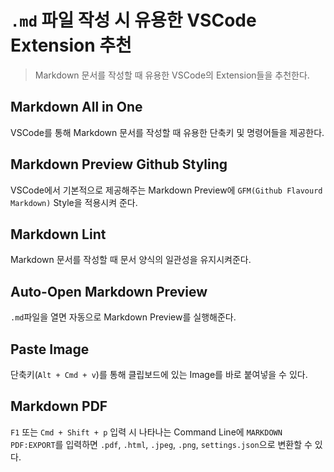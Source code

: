 # **`.md` 파일 작성 시 유용한 VSCode Extension 추천**

> Markdown 문서를 작성할 때 유용한 VSCode의 Extension들을 추천한다.

## Markdown All in One

VSCode를 통해 Markdown 문서를 작성할 때 유용한 단축키 및 명령어들을 제공한다.

## Markdown Preview Github Styling

VSCode에서 기본적으로 제공해주는 Markdown Preview에 `GFM(Github Flavourd Markdown)` Style을 적용시켜 준다.

## Markdown Lint

Markdown 문서를 작성할 때 문서 양식의 일관성을 유지시켜준다.

## Auto-Open Markdown Preview

`.md`파일을 열면 자동으로 Markdown Preview를 실행해준다.

## Paste Image

단축키(`Alt + Cmd + v`)를 통해 클립보드에 있는 Image를 바로 붙여넣을 수 있다.

## Markdown PDF

`F1` 또는 `Cmd + Shift + p` 입력 시 나타나는 Command Line에 `MARKDOWN PDF:EXPORT`를 입력하면 `.pdf`, `.html`, `.jpeg`, `.png`, `settings.json`으로 변환할 수 있다.
